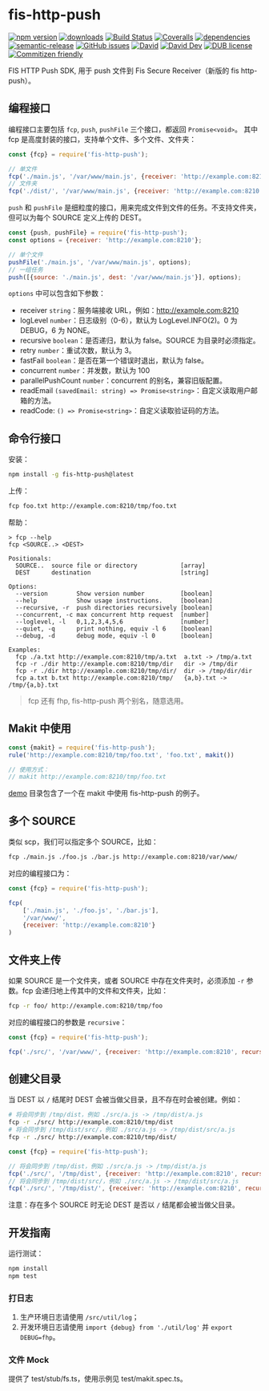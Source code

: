 # fis-http-push
[![npm version](https://img.shields.io/npm/v/fis-http-push.svg)](https://www.npmjs.org/package/fis-http-push)
[![downloads](https://img.shields.io/npm/dm/fis-http-push.svg)](https://www.npmjs.org/package/fis-http-push)
[![Build Status](https://travis-ci.com/searchfe/fis-http-push.svg?branch=master)](https://travis-ci.com/searchfe/fis-http-push)
[![Coveralls](https://img.shields.io/coveralls/searchfe/fis-http-push.svg)](https://coveralls.io/github/searchfe/fis-http-push?branch=master)
[![dependencies](https://img.shields.io/david/searchfe/fis-http-push.svg)](https://david-dm.org/searchfe/fis-http-push)
[![semantic-release](https://img.shields.io/badge/%20%20%F0%9F%93%A6%F0%9F%9A%80-semantic--release-e10079.svg)](https://github.com/searchfe/fis-http-push)
[![GitHub issues](https://img.shields.io/github/issues-closed/searchfe/fis-http-push.svg)](https://github.com/searchfe/fis-http-push/issues)
[![David](https://img.shields.io/david/searchfe/fis-http-push.svg)](https://david-dm.org/searchfe/fis-http-push)
[![David Dev](https://img.shields.io/david/dev/searchfe/fis-http-push.svg)](https://david-dm.org/searchfe/fis-http-push?type=dev)
[![DUB license](https://img.shields.io/dub/l/vibe-d.svg)](https://github.com/searchfe/fis-http-push/blob/master/LICENSE)
[![Commitizen friendly](https://img.shields.io/badge/commitizen-friendly-brightgreen.svg)](https://github.com/angular/angular.js/blob/master/DEVELOPERS.md#commits)

FIS HTTP Push SDK, 用于 push 文件到 Fis Secure Receiver（新版的 fis http-push）。

## 编程接口

编程接口主要包括 `fcp`, `push`, `pushFile` 三个接口，都返回 `Promise<void>`。
其中 fcp 是高度封装的接口，支持单个文件、多个文件、文件夹：

```javascript
const {fcp} = require('fis-http-push');

// 单文件
fcp('./main.js', '/var/www/main.js', {receiver: 'http://example.com:8210'})
// 文件夹
fcp('./dist/', '/var/www/main.js', {receiver: 'http://example.com:8210', recursive: true})
```

`push` 和 `pushFile` 是细粒度的接口，用来完成文件到文件的任务。不支持文件夹，但可以为每个 SOURCE 定义上传的 DEST。

```javascript
const {push, pushFile} = require('fis-http-push');
const options = {receiver: 'http://example.com:8210'};

// 单个文件
pushFile('./main.js', '/var/www/main.js', options);
// 一组任务
push([{source: './main.js', dest: '/var/www/main.js'}], options);
```

`options` 中可以包含如下参数：

* receiver `string`：服务端接收 URL，例如：http://example.com:8210
* logLevel `number`：日志级别（0-6），默认为 LogLevel.INFO(2)。0 为 DEBUG，6 为 NONE。
* recursive `boolean`：是否递归，默认为 false。SOURCE 为目录时必须指定。
* retry `number`：重试次数，默认为 3。
* fastFail `boolean`：是否在第一个错误时退出，默认为 false。
* concurrent `number`：并发数，默认为 100
* parallelPushCount `number`：concurrent 的别名，兼容旧版配置。
* readEmail `(savedEmail: string) => Promise<string>`：自定义读取用户邮箱的方法。
* readCode: `() => Promise<string>`：自定义读取验证码的方法。

## 命令行接口

安装：

```bash
npm install -g fis-http-push@latest
```

上传：

```bash
fcp foo.txt http://example.com:8210/tmp/foo.txt
```

帮助：

```
> fcp --help
fcp <SOURCE..> <DEST>

Positionals:
  SOURCE..  source file or directory            [array]
  DEST      destination                         [string]

Options:
  --version        Show version number          [boolean]
  --help           Show usage instructions.     [boolean]
  --recursive, -r  push directories recursively [boolean]
  --concurrent, -c max concurrent http request  [number]
  --loglevel, -l   0,1,2,3,4,5,6                [number]
  --quiet, -q      print nothing, equiv -l 6    [boolean]
  --debug, -d      debug mode, equiv -l 0       [boolean]

Examples:
  fcp ./a.txt http://example.com:8210/tmp/a.txt  a.txt -> /tmp/a.txt
  fcp -r ./dir http://example.com:8210/tmp/dir   dir -> /tmp/dir
  fcp -r ./dir http://example.com:8210/tmp/dir/  dir -> /tmp/dir/dir
  fcp a.txt b.txt http://example.com:8210/tmp/   {a,b}.txt -> /tmp/{a,b}.txt
```

> fcp 还有 fhp, fis-http-push 两个别名，随意选用。

## Makit 中使用

```javascript
const {makit} = require('fis-http-push');
rule('http://example.com:8210/tmp/foo.txt', 'foo.txt', makit())

// 使用方式：
// makit http://example.com:8210/tmp/foo.txt
```

[demo](https://github.com/searchfe/fis-http-push/tree/master/demo) 目录包含了一个在 makit 中使用 fis-http-push 的例子。

## 多个 SOURCE

类似 scp，我们可以指定多个 SOURCE，比如：

```bash
fcp ./main.js ./foo.js ./bar.js http://example.com:8210/var/www/
```

对应的编程接口为：

```javascript
const {fcp} = require('fis-http-push');

fcp(
    ['./main.js', './foo.js', './bar.js'],
    '/var/www/',
    {receiver: 'http://example.com:8210'}
)
```

## 文件夹上传

如果 SOURCE 是一个文件夹，或者 SOURCE 中存在文件夹时，必须添加 `-r` 参数。fcp 会递归地上传其中的文件和文件夹，比如：

```bash
fcp -r foo/ http://example.com:8210/tmp/foo
```

对应的编程接口的参数是 `recursive`：

```javascript
const {fcp} = require('fis-http-push');

fcp('./src/', '/var/www/', {receiver: 'http://example.com:8210', recursive: true})
```

## 创建父目录

当 DEST 以 `/` 结尾时 DEST 会被当做父目录，且不存在时会被创建。例如：

```bash
# 将会同步到 /tmp/dist，例如 ./src/a.js -> /tmp/dist/a.js
fcp -r ./src/ http://example.com:8210/tmp/dist
# 将会同步到 /tmp/dist/src/，例如 ./src/a.js -> /tmp/dist/src/a.js
fcp -r ./src/ http://example.com:8210/tmp/dist/
```

```javascript
const {fcp} = require('fis-http-push');

// 将会同步到 /tmp/dist，例如 ./src/a.js -> /tmp/dist/a.js
fcp('./src/', '/tmp/dist', {receiver: 'http://example.com:8210', recursive: true})
// 将会同步到 /tmp/dist/src/，例如 ./src/a.js -> /tmp/dist/src/a.js
fcp('./src/', '/tmp/dist/', {receiver: 'http://example.com:8210', recursive: true})
```

注意：存在多个 SOURCE 时无论 DEST 是否以 `/` 结尾都会被当做父目录。

## 开发指南

运行测试：

```bash
npm install
npm test
```

### 打日志

1. 生产环境日志请使用 `/src/util/log`；
2. 开发环境日志请使用 `import {debug} from './util/log'` 并 `export DEBUG=fhp`。

### 文件 Mock

提供了 test/stub/fs.ts，使用示例见 test/makit.spec.ts。
